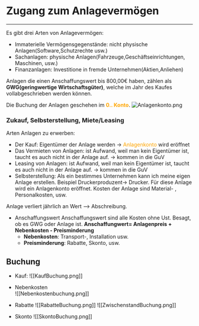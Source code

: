 # Zugang zum Anlagevermögen
---
Es gibt drei Arten von Anlagevermögen:
- Immaterielle Vermögensgegenstände: nicht physische Anlagen(Software,Schutzrechte usw.)
- Sachanlagen: physische Anlagen(Fahrzeuge,Geschäftseinrichtungen, Maschinen, usw.)
- Finanzanlagen: Investitione in fremde Unternehmen(Aktien,Anliehen)

Anlagen die einen Anschaffungswert bis 800,00€ haben, zählen als **GWG(geringwertige Wirtschaftsgüter)**, welche im Jahr des Kaufes vollabgeschrieben werden können.

Die Buchung der Anlagen geschehen im <font color="orange">**0.. Konto**</font>.
![Anlagenkonto.png](Anlagenkonto.png)

### Zukauf, Selbsterstellung, Miete/Leasing
Arten Anlagen zu erwerben:
- Der Kauf: Eigentümer der Anlage werden -> <font color="orange">Anlagenkonto</font> wird eröffnet
- Das Vermieten von Anlagen: ist Aufwand, weil man kein Eigentümer ist, taucht es auch nicht in der Anlage auf.  -> kommen in die GuV
- Leasing von Anlagen: ist Aufwand, weil man kein Eigentümer ist, taucht es auch nicht in der Anlage auf. -> kommen in die GuV
- Selbsterstellung: Als ein bestimmes Unternehmen kann ich meine eigen Anlage erstellen. Beispiel Druckerproduzent-> Drucker. Für diese Anlage wird ein Anlagenkonto eröffnet. Kosten der Anlage sind Material- , Personalkosten, usw.

Anlage verliert jährlich an Wert --> Abschreibung.

   - Anschaffungswert
      Anschaffungswert sind alle Kosten ohne Ust. Besagt, ob es GWG oder Anlage ist.
	  **Anschaffungwert= Anlagenpreis + Nebenkosten - Preisminderung**
	  - **Nebenkosten**: Transport-, Installation usw.
	  -  **Preisminderung**: Rabatte, Skonto, usw.
## Buchung
- Kauf:
          ![[KaufBuchung.png]]
- Nebenkosten	
![[Nebenkostenbuchung.png]]
- Rabatte
![[RabatteBuchung.png]]
![[ZwischenstandBuchung.png]]

- Skonto
  ![[SkontoBuchung.png]]
